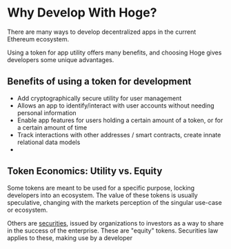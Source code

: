 # Why Develop With Hoge?

There are many ways to develop decentralized apps in the current Ethereum ecosystem.  

Using a token for app utility offers many benefits, and choosing Hoge gives developers some unique advantages.
 
## Benefits of using a token for development
- Add cryptographically secure utility for user management
- Allows an app to identify/interact with user accounts without needing personal information
- Enable app features for users holding a certain amount of a token, or for a certain amount of time
- Track interactions with other addresses / smart contracts, create innate relational data models
- 

## Token Economics: Utility vs. Equity

Some tokens are meant to be used for a specific purpose, locking developers into an ecosystem.  The value of these tokens is usually speculative, changing with the markets perception of the singular use-case or ecosystem.

Others are [securities](https://www.investopedia.com/terms/h/howey-test.asp#:~:text=The%20Howey%20Test%20refers%20to,Securities%20Exchange%20Act%20of%201934), issued by organizations to investors as a way to share in the success of the enterprise.  These are "equity" tokens.  Securities law applies to these, making use by a developer 
